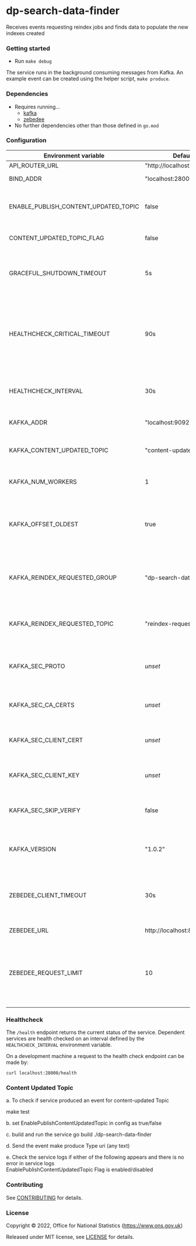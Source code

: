 # dp-search-data-finder
Receives events requesting reindex jobs and finds data to populate the new indexes created

### Getting started

* Run `make debug`

The service runs in the background consuming messages from Kafka.
An example event can be created using the helper script, `make produce`.

### Dependencies

* Requires running…
  * [kafka](https://github.com/ONSdigital/dp/blob/main/guides/INSTALLING.md#prerequisites)
  * [zebedee](https://github.com/ONSdigital/zebedee)
* No further dependencies other than those defined in `go.mod`

### Configuration

| Environment variable          | Default                           | Description
| ----------------------------- | --------------------------------- | -----------
| API_ROUTER_URL                | "http://localhost:23200/v1"       | API router URL
| BIND_ADDR                     | "localhost:28000"                 | The host and port to bind to
| ENABLE_PUBLISH_CONTENT_UPDATED_TOPIC | false                      | Enables content update topic to be published to
| CONTENT_UPDATED_TOPIC_FLAG    | false                             | produce events only if set to `true`
| GRACEFUL_SHUTDOWN_TIMEOUT     | 5s                                | The graceful shutdown timeout in seconds (`time.Duration` format)
| HEALTHCHECK_CRITICAL_TIMEOUT  | 90s                               | Time to wait until an unhealthy dependent propagates its state to make this app unhealthy (`time.Duration` format)
| HEALTHCHECK_INTERVAL          | 30s                               | Time between self-healthchecks (`time.Duration` format)
| KAFKA_ADDR                    | "localhost:9092"                  | The address of Kafka (accepts list)
| KAFKA_CONTENT_UPDATED_TOPIC   | "content-updated"                 | The name of the topic to produce messages for
| KAFKA_NUM_WORKERS             | 1                                 | The maximum number of parallel kafka consumers
| KAFKA_OFFSET_OLDEST           | true                              | Start processing Kafka messages in order from the oldest in the queue
| KAFKA_REINDEX_REQUESTED_GROUP | "dp-search-data-finder"           | The consumer group for this application to consume reindex-requested messages
| KAFKA_REINDEX_REQUESTED_TOPIC | "reindex-requested"               | The name of the topic to consume messages from
| KAFKA_SEC_PROTO               | _unset_                           | if set to `TLS`, kafka connections will use TLS ([kafka TLS doc])
| KAFKA_SEC_CA_CERTS            | _unset_                           | CA cert chain for the server cert ([kafka TLS doc])
| KAFKA_SEC_CLIENT_CERT         | _unset_                           | PEM for the client certificate ([kafka TLS doc])
| KAFKA_SEC_CLIENT_KEY          | _unset_                           | PEM for the client key ([kafka TLS doc])
| KAFKA_SEC_SKIP_VERIFY         | false                             | ignores server certificate issues if `true` ([kafka TLS doc])
| KAFKA_VERSION                 | "1.0.2"                           | The kafka version that this service expects to connect to
| ZEBEDEE_CLIENT_TIMEOUT        | 30s                               | Time to wait for the zebedee client to respond to requests e.g. the published index request
| ZEBEDEE_URL                   | http://localhost:8082             | The URL to zebedee
| ZEBEDEE_REQUEST_LIMIT         | 10                                | Optional limit for development purposes on zebedee requests. Setting this to 0 removes the limiter.

[kafka TLS doc]: https://github.com/ONSdigital/dp-kafka/tree/main/examples#tls

### Healthcheck

The `/health` endpoint returns the current status of the service. Dependent services are health checked on an interval defined by the `HEALTHCHECK_INTERVAL` environment variable.

On a development machine a request to the health check endpoint can be made by:

`curl localhost:28000/health`

### Content Updated Topic

a. To check if service produced an event for content-updated Topic

make test

b. set EnablePublishContentUpdatedTopic in config as true/false

c. build and run the service
go build
./dp-search-data-finder

d. Send the event
make produce
Type uri (any text)

e. Check the service logs if either of the following appears and there is no error in service logs   
EnablePublishContentUpdatedTopic Flag is enabled/disabled

### Contributing

See [CONTRIBUTING](CONTRIBUTING.md) for details.

### License

Copyright © 2022, Office for National Statistics (https://www.ons.gov.uk)

Released under MIT license, see [LICENSE](LICENSE.md) for details.
